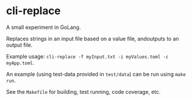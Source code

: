 # cli-replace

A small experiment in GoLang.

Replaces strings in an input file based on a value file, andoutputs to an output file.

Example usage: `cli-replace -f myInput.txt -i myValues.toml -c myApp.toml`.

An example (using test-data provided in `test/data`) can be run using `make run`.

See the `Makefile` for building, test running, code coverage, etc.
